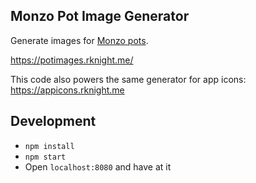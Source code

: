 ## Monzo Pot Image Generator

Generate images for [Monzo pots](https://monzo.com/help/budgeting-overdrafts-savings/what-is-a-pot).

https://potimages.rknight.me/

This code also powers the same generator for app icons: https://appicons.rknight.me

## Development

- `npm install`
- `npm start`
- Open `localhost:8080` and have at it
